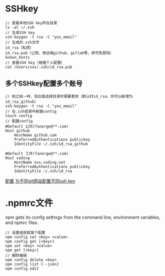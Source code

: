 #   SSHkey
```
// 查看本地SSH key所在目录
ls -al ~/.ssh
// 生成SSH key
ssh-keygen -t rsa -C "you_email"
// 生成的.ssh文件
id_rsa（私钥）
id_rsa.pub（公钥，放远端github、gitlab等，即可免登陆）	
known_hosts
// 查看SSH key（根据个人配置）
cat /Users/xxx/.ssh/id_rsa.pub
```
##  多个SSHkey配置多个账号
```
// 和之前一样，但后面选择目录时需要更改（默认时id_rsa，你可以新增为id_rsa_github）
ssh-keygen -t rsa -C "you_email"
// 在.ssh目录中新建config
touch config
// 配置config
#Default 公司(fanerge@**.com)
Host github
    HostName github.com
    PreferredAuthentications publickey
    IdentityFile ~/.ssh/id_rsa_github

#Default 工作(fanerge@**.com)
Host coding
    HostName ovs.coding.net
    PreferredAuthentications publickey
    IdentityFile ~/.ssh/id_rsa
```
[配置](https://blog.csdn.net/hao495430759/article/details/80673568)
[为不同git网站配置不同ssh key](https://www.cnblogs.com/purehol/p/11734017.html)
#   .npmrc文件
npm gets its config settings from the command line, environment variables, and npmrc files.
```
// 设置或获取某个配置
npm config set <key> <value>
npm config get [<key>]
npm set <key> <value>
npm get [<key>]
// 删除编辑
npm config delete <key>
npm config list [--json]
npm config edit
```
